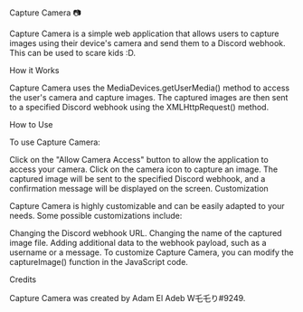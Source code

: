 Capture Camera 📷

Capture Camera is a simple web application that allows users to capture images using their device's camera and send them to a Discord webhook. This can be used to scare kids :D.

How it Works

Capture Camera uses the MediaDevices.getUserMedia() method to access the user's camera and capture images. The captured images are then sent to a specified Discord webhook using the XMLHttpRequest() method.

How to Use

To use Capture Camera:

Click on the "Allow Camera Access" button to allow the application to access your camera.
Click on the camera icon to capture an image.
The captured image will be sent to the specified Discord webhook, and a confirmation message will be displayed on the screen.
Customization

Capture Camera is highly customizable and can be easily adapted to your needs. Some possible customizations include:

Changing the Discord webhook URL.
Changing the name of the captured image file.
Adding additional data to the webhook payload, such as a username or a message.
To customize Capture Camera, you can modify the captureImage() function in the JavaScript code.

Credits

Capture Camera was created by Adam El Adeb W乇乇り#9249.
